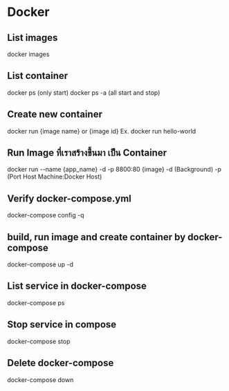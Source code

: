 # Docker

## List images
docker images

## List container
docker ps  (only start)
docker ps -a (all start and stop)

## Create new container
docker run {image name} or {image id}
Ex. docker run hello-world

## Run Image ที่เราสร้างขึ้นมา เป็น Container
docker run --name {app_name} -d -p 8800:80 {image}
-d (Background)
-p (Port Host Machine:Docker Host)

## Verify docker-compose.yml
docker-compose config -q

## build, run image and create container by docker-compose
docker-compose up -d

## List service in docker-compose
docker-compose ps

## Stop service in compose
docker-compose stop

## Delete docker-compose
docker-compose down
